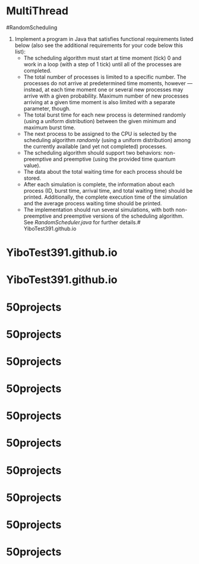 # MultiThread
#RandomScheduling

1. Implement a program in Java that satisfies functional requirements listed below (also see the additional requirements for your code below this list):
   - The scheduling algorithm must start at time moment (tick) 0 and work in a loop (with a step of 1 tick) until all of the processes are completed.
   - The total number of processes is limited to a specific number. The processes do not arrive at predetermined time moments, however — instead, at each time moment one or several new processes may arrive with a given probability. Maximum number of new processes arriving at a given time moment is also limited with a separate parameter, though.
   - The total burst time for each new process is determined randomly (using a uniform distribution) between the given minimum and maximum burst time.
   - The next process to be assigned to the CPU is selected by the scheduling algorithm *randomly* (using a uniform distribution) among the currently available (and yet not completed) processes. 
   - The scheduling algorithm should support two behaviors: non-preemptive and preemptive (using the provided time quantum value).
   - The data about the total waiting time for each process should be stored.
   - After each simulation is complete, the information about each process (ID, burst time, arrival time, and total waiting time) should be printed. Additionally, the complete execution time of the simulation and the average process waiting time should be printed.
   - The implementation should run several simulations, with both non-preemptive and preemptive versions of the scheduling algorithm. See *RandomScheduler.java* for further details.# YiboTest391.github.io
# YiboTest391.github.io
# YiboTest391.github.io
# 50projects
# 50projects
# 50projects
# 50projects
# 50projects
# 50projects
# 50projects
# 50projects
# 50projects
# 50projects
